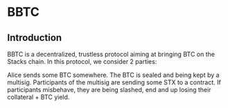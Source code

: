 
# BBTC

## Introduction

BBTC is a decentralized, trustless protocol aiming at bringing BTC on the Stacks chain.
In this protocol, we consider 2 parties:

Alice sends some BTC somewhere. The BTC is sealed and being kept by a multisig.
Participants of the multisig are sending some STX to a contract. If participants misbehave, they are being slashed, end and up losing their collateral + BTC yield.
